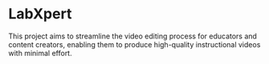 # LabXpert
This project aims to streamline the video editing process for educators and content creators, enabling them to produce high-quality instructional videos with minimal effort.
